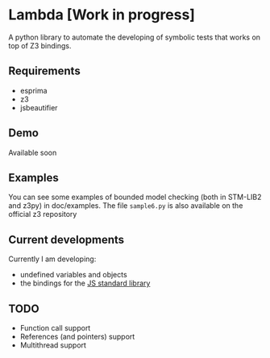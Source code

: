 # Lambda [Work in progress]

A python library to automate the developing of symbolic tests that works on top of Z3 bindings.

## Requirements
* esprima
* z3
* jsbeautifier

## Demo

Available soon

## Examples

You can see some examples of bounded model checking (both in STM-LIB2 and z3py) in doc/examples. The file `sample6.py` is also available on the official z3 repository

## Current developments

Currently I am developing:

* undefined variables and objects
* the bindings for the [JS standard library](https://developer.mozilla.org/en-US/docs/Web/JavaScript/Reference/Global_Objects)

## TODO
* Function call support
* References (and pointers) support
* Multithread support
